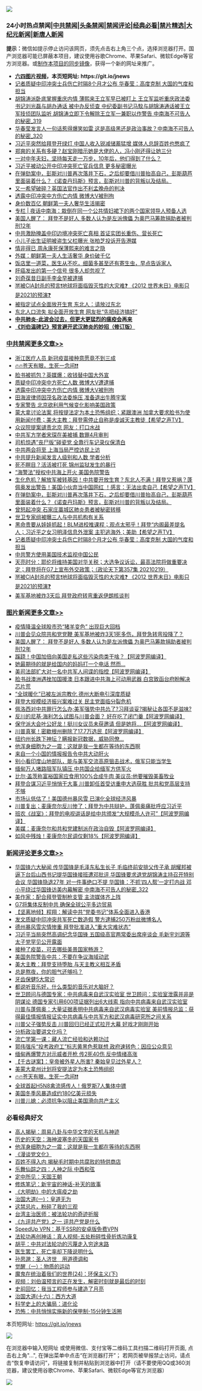 ![](https://raw.githubusercontent.com/fqnews/bnews/master/64photo/fqnews-qr.jpg)

<div id="tt">
<h3>24小时热点禁闻|<a href="#%E4%B8%AD%E5%85%B1%E7%A6%81%E9%97%BB%E6%9B%B4%E5%A4%9A%E6%96%87%E7%AB%A0">中共禁闻</a>|<a href="#%E5%9B%BE%E7%89%87%E6%96%B0%E9%97%BB%E6%9B%B4%E5%A4%9A%E6%96%87%E7%AB%A0">头条禁闻</a>|<a href="#%E6%96%B0%E9%97%BB%E8%AF%84%E8%AE%BA%E6%9B%B4%E5%A4%9A%E6%96%87%E7%AB%A0">禁闻评论|<a href="#%E5%BF%85%E7%9C%8B%E7%BB%8F%E5%85%B8%E5%A5%BD%E6%96%87">经典必看|<a href="/video.md#%E7%A6%81%E7%89%87%E7%B2%BE%E9%80%89">禁片精选</a>|<a href="https://github.com/fqnews/djy/blob/master/gb/nf1351518.md#1">大纪元新闻</a>|<a href="https://github.com/fqnews/ntdtv/blob/master/gb/prog204.md#1">新唐人新闻</a></h3>
<div><b>提示：</b>微信如提示停止访问该网页，须先点击右上角三个点，选择浏览器打开。国产浏览器可能已屏蔽本项目，建议使用谷歌Chrome、苹果Safari、微软Edge等官方浏览器。或<a href="https://github.com/fqnews/bnews/blob/master/%E5%88%B6%E4%BD%9Cgit%E7%A6%81%E9%97%BB%E9%95%9C%E5%83%8F.md">制作本项目的同步镜像</a>，获得一个新的网址来推广。</div>
<ul>
<li><b><a href="http://d1.bdrive.tk/64.mp4" target="_blank">六四图片视频</a>，本页短网址: https://git.io/jnews</b></li>
<li><a href="/cbnews/20210220/1490623.md">记者质疑中印冲突士兵伤亡时隔8个月才公布 华春莹：高度克制 大国的气度和担当</a></li>
<li><a href="/comments/20210220/1490451.md">胡锦涛派卧底掌握重庆内情 薄熙来王立军早已被盯上 王立军监听重庆政法委书记刘光磊与胡办通话 被中办反侦查 中纪委副书记马馼与胡锦涛通话被王立军技侦团队监听 胡锦涛立即下令解除王立军一兼职以作警告 中南海不可告人的秘密_319</a></li>
<li><a href="/comments/20210220/1490533.md">华春莹发言人一句话惹得爆笑如雷 这是高级黑还是政治事故？中南海不可告人的秘密_320</a></li>
<li><a href="/cnnews/20210220/1490510.md">习近平突然给拜登开绿灯 中国人收入锐减储蓄猛增 媒体人总辞百姓也憋疯了</a></li>
<li><a href="/yule/20210220/1490666.md">郑爽的关系有多硬？赵宝刚暗示她是大佬的人，冯小刚还得让她三分</a></li>
<li><a href="/health/20210220/1490602.md">一对中年夫妇，坚持每天走一万步，10年后，他们得到了什么？</a></li>
<li><a href="/comments/20210220/1490824.md">习近平被动公开中印冲突死亡官兵信息 更多秘密曝光</a></li>
<li><a href="/comments/20210220/1490692.md">在弹劾案中，彭斯对川普再次落井下石，之后却要借川普抬高自己，彭斯葫芦里面装着什么？《诺查丹玛斯》预言，彭斯对川普的背叛以及结局。</a></li>
<li><a href="/cbnews/20210220/1490472.md">又一希望破碎？英国法官作出不利孟晚舟的判决</a></li>
<li><a href="/cbnews/20210220/1490888.md">透露中印冲突中方伤亡内情 微博大V被刑拘</a></li>
<li><a href="/cnnews/20210220/1490850.md">身价数百亿 朝鲜第一夫人奢华生活揭密</a></li>
<li><a href="/cbnews/20210220/1490496.md">专栏 | 夜话中南海：栽倒在同一个公共情妇裙下的两个国家领导人预备人选</a></li>
<li><a href="/topimagenews/20210220/1490826.md">美国人醒了： 拜登不是好人 多数人认为是左派傀儡 为奥巴马筹款捐助者被判刑12年</a></li>
<li><a href="/worldnews/20210220/1490785.md">中共激励掩盖中印边境冲突死亡真相 首证实团长重伤、营长死亡</a></li>
<li><a href="/yule/20210220/1490615.md">小儿子出生证明被盗生父栏曝光 张柏芝投诉开告港媒</a></li>
<li><a href="/bannedvideo/20210220/1490722.md">情非得已 周永康死保薄熙来的难言之隐</a></li>
<li><a href="/comments/20210220/1490756.md">外媒：朝鲜第一夫人生活奢华 身价破千亿</a></li>
<li><a href="/health/20210220/1490749.md">饭店里一道菜，医生从不吃，细菌多甚至还有寄生虫，早点告诉家人</a></li>
<li><a href="/health/20210220/1490832.md">肝癌发出的第一个信号 很多人却忽视了</a></li>
<li><a href="/headline/20210220/1490801.md">刘奇葆昔日副手李金早被逮捕</a></li>
<li><a href="/comments/20210220/1490577.md">🈲被CIA封杀的预言❗地球将面临毁灭性的大灾难❓ 《2012 世界末日》电影只是2021的预演❓</a></li>
<li><a href="/cbnews/20210220/1490470.md">被指定试点全面放开生育 东北人：请放过东北</a></li>
<li><a href="/cbnews/20210220/1490444.md">东北人口流失 拟全面开放生育 网友批“先把经济搞好”</a></li>
<li><b><a href="/comments/20200211/1275071.md" target="_blank">中共肺炎-此波会过去，但更大更猛烈的瘟疫会再来</a></b></li>
<li><b><a href="/comments/20200207/1272816.md" target="_blank">《刘伯温碑记》预言避开武汉肺炎的妙招（修订版）</a></b></li>
</ul>
</div>

<div class="catlist">
<h3><a href="/cbnews/" target="_blank">中共禁闻</a><span><a href="/cbnews/" target="_blank" rel="nofollow">更多文章>></a></span></h3>
<ul>
<li><a href="/cbnews/20210221/1490985.md" target="_blank">浙江医疗人员 新冠疫苗接种意愿竟不到三成</a></li>
<li><a href="/comments/20210221/1490948.md" target="_blank">🔥🔥苍天有眼，生死一念间❗❗</a></li>
<li><a href="/cbnews/20210221/1490944.md" target="_blank">脸书被抓包？英媒爆：收钱替中国大外宣</a></li>
<li><a href="/cbnews/20210220/1490902.md" target="_blank">质疑中印冲突中方死亡人数 微博大V遭逮捕</a></li>
<li><a href="/cbnews/20210220/1490888.md" target="_blank">透露中印冲突中方伤亡内情 微博大V被刑拘</a></li>
<li><a href="/cbnews/20210220/1490879.md" target="_blank">田海波律师因茂名政法委施压 准备退出牛腾宇案</a></li>
<li><a href="/cbnews/20210220/1490875.md" target="_blank">专家警告 北京欲利用气候变化影响美国政策</a></li>
<li><a href="/comments/20210220/1490871.md" target="_blank">蒙大拿讨论法案 将按提法定为本土恐怖组织；紧跟澳洲 加拿大要求脸书为使用新闻付费；美大主教：拜登需停止自称是虔诚天主教徒【希望之声TV】</a></li>
<li><a href="/cbnews/20210220/1490820.md" target="_blank">众议院提案谴责北京 网友：打口水战</a></li>
<li><a href="/cbnews/20210220/1490819.md" target="_blank">中共军方学者宋琛在美被捕 数罪4月审判</a></li>
<li><a href="/cbnews/20210220/1490818.md" target="_blank">司机惊遇&#8221;丧尸版&#8221;碰瓷党 全靠行车记录仪保清白</a></li>
<li><a href="/cbnews/20210220/1490817.md" target="_blank">中共两会将至 上海当局严控访民上访</a></li>
<li><a href="/cbnews/20210220/1490802.md" target="_blank">中共提升新闻发言人级别和人数 学者分析</a></li>
<li><a href="/cbnews/20210220/1490776.md" target="_blank">死不瞑目？活活被打死 锦州监狱发生的暴行</a></li>
<li><a href="/cbnews/20210220/1490739.md" target="_blank">“海警法”授权中共海上开火 美国务院警告</a></li>
<li><a href="/comments/20210220/1490702.md" target="_blank">生化危机？解放军被转基因！中共要开放生育？东北人不满！拜登又惹祸？蓬佩奥发出警告！美国小伙弃当中国网红 ！感言：无法出卖自己【希望之声TV】</a></li>
<li><a href="/comments/20210220/1490692.md" target="_blank">在弹劾案中，彭斯对川普再次落井下石，之后却要借川普抬高自己，彭斯葫芦里面装着什么？《诺查丹玛斯》预言，彭斯对川普的背叛以及结局。</a></li>
<li><a href="/cbnews/20210220/1490686.md" target="_blank">曾怒起冲突 石家庄藁城区肺炎患者被秘密转移</a></li>
<li><a href="/cbnews/20210220/1490656.md" target="_blank">世卫专家组被曝三人与中共机构有关系</a></li>
<li><a href="/comments/20210220/1490649.md" target="_blank">黑命贵要从娃娃抓起！BLM进校推课程；观点太邪乎！拜登“内阁最差提名人；习近平之女习明泽信息外泄案 主犯逃海外；美助【希望之声TV】</a></li>
<li><a href="/cbnews/20210220/1490623.md" target="_blank">记者质疑中印冲突士兵伤亡时隔8个月才公布 华春莹：高度克制 大国的气度和担当</a></li>
<li><a href="/cbnews/20210220/1490622.md" target="_blank">中共警方使用美国技术监视中国公民</a></li>
<li><a href="/cbnews/20210220/1490594.md" target="_blank">天亮时分：耶伦将维持美国对华关税；大选争议诉讼，最高法院将做重要决定；拜登将在G7上宣布外交政策；（政论天下第357集 20210219）</a></li>
<li><a href="/comments/20210220/1490577.md" target="_blank">🈲被CIA封杀的预言❗地球将面临毁灭性的大灾难❓ 《2012 世界末日》电影只是2021的预演❓</a></li>
<li><a href="/cbnews/20210220/1490576.md" target="_blank">美军基地被炸3天后 拜登政府转弯重返伊朗核谈判</a></li>

</ul>
</div>
<div class="catlist">
<h3><a href="/topimagenews/" target="_blank">图片新闻</a><span><a href="/topimagenews/" target="_blank" rel="nofollow">更多文章>></a></span></h3>
<ul>
<li><a href="/topimagenews/20210221/1490999.md" target="_blank">疫情降温全球股市恐“猪羊变色” 出现巨大回档</a></li>
<li><a href="/topimagenews/20210221/1490956.md" target="_blank">川普会见众院共和党党鞭 美军基地被炸3天1死多伤，拜登急转弯投降了？</a></li>
<li><a href="/topimagenews/20210220/1490826.md" target="_blank">美国人醒了： 拜登不是好人 多数人认为是左派傀儡 为奥巴马筹款捐助者被判刑12年</a></li>
<li><a href="/topimagenews/20210220/1490700.md" target="_blank">蹊跷！中国加倍向美国走私这些污染肉类干啥？【阿波罗网编译】</a></li>
<li><a href="/topimagenews/20210220/1490655.md" target="_blank">她最期待的就是给国内的妈妈打一个电话 然而…</a></li>
<li><a href="/topimagenews/20210220/1490620.md" target="_blank">美司法部扩大对一名中共军人间谍的指控【阿波罗网编译】</a></li>
<li><a href="/topimagenews/20210220/1490506.md" target="_blank">脸书战澳洲遇挫加国援澳 日本跟进中共海上可动用武器 白宫致函台府盼解决芯片荒</a></li>
<li><a href="/topimagenews/20210220/1490468.md" target="_blank">“全球暖化”已被左派宗教化 德州大断电引深度质疑</a></li>
<li><a href="/topimagenews/20210220/1490412.md" target="_blank">拜登大规模经济振兴案难过关 民主党面临分裂危机</a></li>
<li><a href="/topimagenews/20210220/1490391.md" target="_blank">佩洛西对中共罪行怎么办;美军强势中共怂了?习拜谈妥?揭秘让各国不是滋味?</a></li>
<li><a href="/topimagenews/20210219/1490132.md" target="_blank">反川的尼基·海利怎么试图与川普会面？ 好在吃了闭门羹【阿波罗网编译】</a></li>
<li><a href="/topimagenews/20210219/1490130.md" target="_blank">保守派大会叶公好龙！挺川女议员未获邀请 但是她将&#8230;【阿波罗网编译】</a></li>
<li><a href="/topimagenews/20210219/1490109.md" target="_blank">川普真冤！密歇根州删除了17.7万选民【阿波罗网编译】</a></li>
<li><a href="/topimagenews/20210219/1490020.md" target="_blank">纽约州长跌下神坛？瞒报新冠数据，威胁同僚…</a></li>
<li><a href="/topimagenews/20210219/1489990.md" target="_blank">他浑身细胞为之一震：这就是我一生都在等待的东西啊</a></li>
<li><a href="/topimagenews/20210219/1489989.md" target="_blank">来自一个小国的情报报告令中共大动肝火</a></li>
<li><a href="/topimagenews/20210219/1489958.md" target="_blank">别小看印度山地部队，能与美军交流高原狙击战术，俄军只能当学生</a></li>
<li><a href="/topimagenews/20210219/1489814.md" target="_blank">缅甸万人堵路阻军队镇压 中共国企给缅军方供军火</a></li>
<li><a href="/topimagenews/20210219/1489798.md" target="_blank">比尔·盖茨称富裕国家应食用100%合成牛肉 美议员:他要摧毁美畜牧业</a></li>
<li><a href="/topimagenews/20210219/1489736.md" target="_blank">拜登合谋习近平悄悄干大事 川普卸任首受访重申大选获胜 批共和党高层支持不够</a></li>
<li><a href="/topimagenews/20210219/1489735.md" target="_blank">市场认低估了！美国德州暴风雪 已演化全球经济风暴</a></li>
<li><a href="/topimagenews/20210218/1489579.md" target="_blank">川普复出；麦康奈尔反川惨了；拜登为中共辩护，蓬佩奥痛批呼应习近平</a></li>
<li><a href="/topimagenews/20210218/1489578.md" target="_blank">班农《战室》：拜登的电视讲话是给中共颁发“大规模杀人许可”【阿波罗网编译】</a></li>
<li><a href="/topimagenews/20210218/1489501.md" target="_blank">美媒：麦康奈尔和共和党建制派在政治自毁【阿波罗网编译】</a></li>
<li><a href="/topimagenews/20210218/1489442.md" target="_blank">如风中残烛！麦康奈尔民调仅剩18%【阿波罗网编译】</a></li>

</ul>
</div>
<div class="catlist">
<h3><a href="/comments/" target="_blank">新闻评论</a><span><a href="/comments/" target="_blank" rel="nofollow">更多文章>></a></span></h3>
<ul>
<li><a href="/comments/20210221/1490995.md" target="_blank">华国锋六大秘闻 传华国锋是毛泽东私生长子 毛临终前安排父传子承 胡耀邦被逼下台后山西书记提华国锋接班遭邓批评 华国锋要求退党胡锦涛主持召开特别会议 华国锋隐退27年 对一件事绝口不提 华国锋：不抓‘四人帮’一定打内战 邓小平绕过华国锋访美内幕解密 中南海不可告人的秘密_322</a></li>
<li><a href="/comments/20210221/1490991.md" target="_blank">美作家：配合拜登管制枪支管 主流媒体齐上阵</a></li>
<li><a href="/comments/20210221/1490990.md" target="_blank">G7将集体反制中共 确保全球公平多边贸易</a></li>
<li><a href="/comments/20210221/1490984.md" target="_blank">【坚离地倾】程翔：解读中共“党委书记”体系全面进入香港</a></li>
<li><a href="/comments/20210221/1490983.md" target="_blank">发文质疑中印冲突共军死亡数造假 警方逮捕250万粉丝微博名人</a></li>
<li><a href="/comments/20210221/1490982.md" target="_blank">德州暴风雪灾情惨重 拜登批准进入“重大灾难状态”</a></li>
<li><a href="/comments/20210221/1490974.md" target="_blank">习近平当局突然高调纪念华国锋 五国级高官两常委出席座谈会 毛新宇刘源等太子党罕见公开露面</a></li>
<li><a href="/comments/20210221/1490973.md" target="_blank">接种了疫苗，可去哪些美景国家畅游？</a></li>
<li><a href="/comments/20210221/1490970.md" target="_blank">美国务院警告中共：不要在争议海域动武</a></li>
<li><a href="/comments/20210221/1490969.md" target="_blank">美大主教：拜登支持堕胎 与天主教义相互矛盾</a></li>
<li><a href="/comments/20210221/1490968.md" target="_blank">总是熬夜，你的胆气还够吗？</a></li>
<li><a href="/comments/20210221/1490966.md" target="_blank">牙齿保健5大常识</a></li>
<li><a href="/comments/20210221/1490965.md" target="_blank">都说听音乐好，什么类型的音乐对大脑好？</a></li>
<li><a href="/comments/20210221/1490960.md" target="_blank">世卫顾问与德国专家：中共病毒来自武汉实验室 世卫顾问：实验室泄露并非是阴谋论 德国专家引用600项证据列出6大线索 指向中共病毒来自武汉实验室 川普与蓬佩奥：大量证据表明中共病毒来自武汉病毒实验室 美前情报总监：获得最佳情报情报证实中共病毒与中共军方和武汉病毒研究所之间关系</a></li>
<li><a href="/comments/20210221/1490957.md" target="_blank">川普父子强势反击  川普回归已经正式拉开大幕 好戏才刚刚开始</a></li>
<li><a href="/comments/20210221/1490954.md" target="_blank">分析政治要讲文化吗？</a></li>
<li><a href="/comments/20210221/1490953.md" target="_blank">流亡学第一课：藏人流亡经验和达赖功过</a></li>
<li><a href="/comments/20210221/1490952.md" target="_blank">郭伟强斥“投考政府工”标志黄黑色惹联想 政府速转色：因应公众意见</a></li>
<li><a href="/comments/20210221/1490951.md" target="_blank">缅甸再爆警方对示威者开枪 传2死40伤 反中情绪高涨</a></li>
<li><a href="/comments/20210221/1490950.md" target="_blank">【千古谜案】：皇帝被外星人所害? 秦始皇见过外星人？</a></li>
<li><a href="/comments/20210221/1490949.md" target="_blank">美蒙大拿州计划将安提法定为本土恐怖组织</a></li>
<li><a href="/comments/20210221/1490948.md" target="_blank">🔥🔥苍天有眼，生死一念间❗❗</a></li>
<li><a href="/comments/20210221/1490937.md" target="_blank">全球首起H5N8禽流感传人！俄罗斯7人集体中镖</a></li>
<li><a href="/comments/20210221/1490933.md" target="_blank">美国冬季风暴造成约180亿美元损失</a></li>
<li><a href="/comments/20210221/1490926.md" target="_blank">川普儿媳：必须抗争以阻止美国滑向共产主义</a></li>

</ul>
</div>

<div class="catlist">
<h3>必看经典好文</h3>
<ul>
<li><a href="/aomi/history/20170924/831575.md" target="_blank">高人揭秘：周易八卦与中华文字的天机与神迹</a></li>
<li><a href="/tculture/xiulian/20170318/732480.md" target="_blank">历史的天空：海神波塞冬的天国家书</a></li>
<li><a href="/topimagenews/20210219/1489990.md" target="_blank">他浑身细胞为之一震：这就是我一生都在等待的东西啊</a></li>
<li><a href="/comments/20200521/783167.md" target="_blank">《漫谈党文化》</a></li>
<li><a href="/lifebaike/20200711/1358994.md" target="_blank">百姓不得入内 揭秘毛时期中共腐败的特供商店</a></li>
<li><a href="/tculture/20190101/791144.md" target="_blank">乐舞仙踪之四：人神之际 中西和弦</a></li>
<li><a href="/tculture/xiulian/20151111/470021.md" target="_blank">定中所见：天国王朝</a></li>
<li><a href="/comments/20190418/1115565.md" target="_blank">修炼笔记：新宇宙的神话-补天的故事</a></li>
<li><a href="/comments/20200203/1269785.md" target="_blank">《大明劫》中的大瘟疫之劫</a></li>
<li><a href="/cbnews/20180307/911097.md" target="_blank">治国大道(一)：皇道无为</a></li>
<li><a href="/yule/20210123/1473216.md" target="_blank">这禁忌片，粉碎了我的三观</a></li>
<li><a href="/comments/20200801/1373219.md" target="_blank">台湾主治医师：被法轮功的奇迹折服</a></li>
<li><a href="/bookonline/20131116/201056.md" target="_blank">《九评共产党》之一 评共产党是什么</a></li>
<li><a href="/cbnews/20191226/1241739.md" target="_blank">SpeedUp VPN：基于SSR的安卓版免费VPN</a></li>
<li><a href="/comments/20190516/1128964.md" target="_blank">法轮功再创神话：真人视频-五处粉碎性骨折炼功康复</a></li>
<li><a href="/cbnews/20200720/1363328.md" target="_blank">胡平：中共对法轮功的污蔑走入穷途末路</a></li>
<li><a href="/sohnews/20150904/445868.md" target="_blank">医生罢工，死亡率却下降说明什么</a></li>
<li><a href="/comments/20210216/1488350.md" target="_blank">孙思邈：圣人济世　用道德调和</a></li>
<li><a href="/comments/20200810/1377609.md" target="_blank">觉醒（一）：物质的运动</a></li>
<li><a href="/cbnews/20180907/994846.md" target="_blank">魔鬼在统治着我们的世界(24)：环保主义(下)</a></li>
<li><a href="/comments/20200628/1351782.md" target="_blank">视频：刘伯温预言的正在发生，解密时刻就是最后的时刻</a></li>
<li><a href="/aomi/history/20141104/323033.md" target="_blank">史前回忆：我当工程师参与建造了月亮</a></li>
<li><a href="/comments/20201110/1428663.md" target="_blank">治国大道(十六)：西方大道</a></li>
<li><a href="/comments/20200605/783246.md" target="_blank">科学史上的大骗局：进化论</a></li>
<li><a href="/baitai/20200711/1359005.md" target="_blank">恐怖：中共悄悄实施新的保甲制-15分钟生活圈</a></li>

</ul>
</div>

本页短网址: https://git.io/jnews

![](https://raw.githubusercontent.com/fqnews/bnews/master/64photo/fqnews-qr.jpg)

在浏览器中输入短网址 或使用微信、支付宝等二维码工具扫描二维码打开页面, 点击右上角"...", 在弹出菜单中点击“在浏览器打开”； 若网页被举报禁止访问，请点击“恢复申请访问”，将链接复制并粘贴到浏览器中打开（请不要使用QQ或360浏览器，建议使用谷歌Chrome、苹果Safari、微软Edge等官方浏览器）

![](https://raw.githubusercontent.com/fqnews/bnews/master/64photo/wx.jpg)